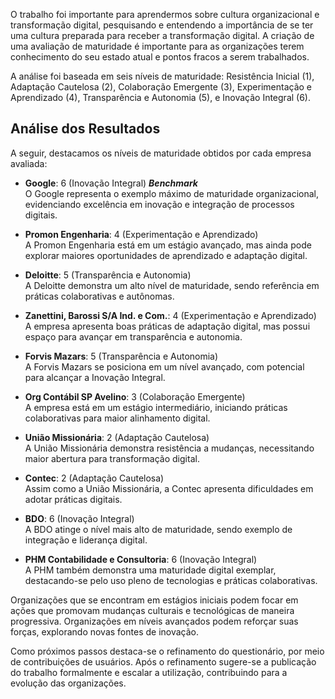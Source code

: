 O trabalho foi importante para aprendermos sobre cultura organizacional e transformação digital, pesquisando e entendendo a importância de se ter uma cultura preparada para receber a transformação digital. A criação de uma avaliação de maturidade é importante para as organizações  terem conhecimento do seu estado atual e pontos fracos a serem trabalhados. 

 A análise foi baseada em seis níveis de maturidade: Resistência Inicial (1), Adaptação Cautelosa (2), Colaboração Emergente (3), Experimentação e Aprendizado (4), Transparência e Autonomia (5), e Inovação Integral (6).

## Análise dos Resultados

A seguir, destacamos os níveis de maturidade obtidos por cada empresa avaliada:

- **Google**: 6 (Inovação Integral)  ***Benchmark***  
O Google representa o exemplo máximo de maturidade organizacional, evidenciando excelência em inovação e integração de processos digitais.

- **Promon Engenharia**: 4 (Experimentação e Aprendizado)  
  A Promon Engenharia está em um estágio avançado, mas ainda pode explorar maiores oportunidades de aprendizado e adaptação digital.

- **Deloitte**: 5 (Transparência e Autonomia)  
  A Deloitte demonstra um alto nível de maturidade, sendo referência em práticas colaborativas e autônomas.

- **Zanettini, Barossi S/A Ind. e Com.**: 4 (Experimentação e Aprendizado)  
  A empresa apresenta boas práticas de adaptação digital, mas possui espaço para avançar em transparência e autonomia.

- **Forvis Mazars**: 5 (Transparência e Autonomia)  
  A Forvis Mazars se posiciona em um nível avançado, com potencial para alcançar a Inovação Integral.

- **Org Contábil SP Avelino**: 3 (Colaboração Emergente)  
  A empresa está em um estágio intermediário, iniciando práticas colaborativas para maior alinhamento digital.

- **União Missionária**: 2 (Adaptação Cautelosa)  
  A União Missionária demonstra resistência a mudanças, necessitando maior abertura para transformação digital.

- **Contec**: 2 (Adaptação Cautelosa)  
  Assim como a União Missionária, a Contec apresenta dificuldades em adotar práticas digitais.

- **BDO**: 6 (Inovação Integral)  
  A BDO atinge o nível mais alto de maturidade, sendo exemplo de integração e liderança digital.

- **PHM Contabilidade e Consultoria**: 6 (Inovação Integral)  
  A PHM também demonstra uma maturidade digital exemplar, destacando-se pelo uso pleno de tecnologias e práticas colaborativas.

Organizações que se encontram em estágios iniciais podem focar em ações que promovam mudanças culturais e tecnológicas de maneira progressiva. Organizações em níveis avançados podem reforçar suas forças, explorando novas fontes de inovação.

Como próximos passos destaca-se o refinamento do questionário, por meio de contribuições de usuários. Após o refinamento sugere-se a publicação do trabalho formalmente e escalar a utilização, contribuindo para a evolução das organizações.
